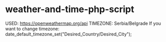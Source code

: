 # weather-and-time-php-script

USED: https://openweathermap.org/api
TIMEZONE: Serbia/Belgrade
If you want to change timezone:
date_default_timezone_set("Desired_Country/Desired_City");
